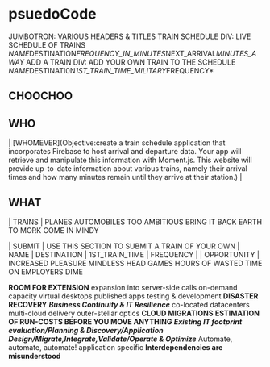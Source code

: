 
# psuedoCode

JUMBOTRON: VARIOUS HEADERS & TITLES
TRAIN SCHEDULE DIV: LIVE SCHEDULE OF TRAINS
*NAME*DESTINATION*FREQUENCY_IN_MINUTES*NEXT_ARRIVAL*MINUTES_AWAY*
ADD A TRAIN DIV: ADD YOUR OWN TRAIN TO THE SCHEDULE
*NAME*DESTINATI0N*1ST_TRAIN_TIME_MILITARY*FREQUENCY*

## CHOOCHOO

## WHO

  | [WHOMEVER](Objective:create a train schedule application that incorporates Firebase to host arrival and departure data. Your app will retrieve and manipulate this information with Moment.js. This website will provide up-to-date information about various trains, namely their arrival times and how many minutes remain until they arrive at their station.) |

## WHAT

 | TRAINS |
    PLANES
    AUTOMOBILES
    TOO AMBITIOUS
    BRING IT BACK
    EARTH TO MORK
    COME IN MINDY

 | SUBMIT |
    USE THIS SECTION TO SUBMIT A TRAIN OF YOUR OWN
    | NAME | DESTINATION | 1ST_TRAIN_TIME | FREQUENCY |
 | OPPORTUNITY |
    INCREASED PLEASURE
    MINDLESS HEAD GAMES
    HOURS OF WASTED TIME ON EMPLOYERS DIME

 **ROOM FOR EXTENSION**
    expansion into server-side calls
    on-demand capacity
    virtual desktops
    published apps
    testing & development
 **DISASTER RECOVERY** ***Business Continuity & IT Resilience***
    co-located datacenters
    multi-cloud delivery
    outer-stellar optics
**CLOUD MIGRATIONS** **ESTIMATION OF RUN-COSTS BEFORE YOU MOVE ANYTHING** 
***Existing IT footprint evaluation/Planning & Discovery/Application Design/Migrate,Integrate,Validate/Operate & Optimize***
    Automate, automate, automate!
    application specific **Interdependencies are misunderstood**
    
